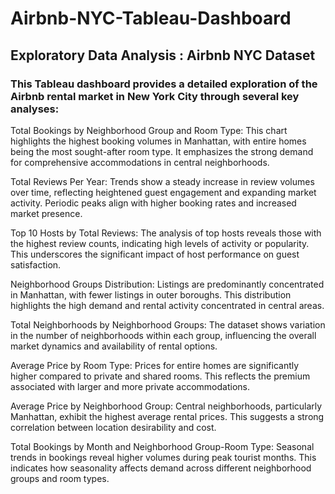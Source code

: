 # Airbnb-NYC-Tableau-Dashboard
## Exploratory Data Analysis : Airbnb NYC Dataset

### This Tableau dashboard provides a detailed exploration of the Airbnb rental market in New York City through several key analyses:

Total Bookings by Neighborhood Group and Room Type: This chart highlights the highest booking volumes in Manhattan, with entire homes being the most sought-after room type. It emphasizes the strong demand for comprehensive accommodations in central neighborhoods.

Total Reviews Per Year: Trends show a steady increase in review volumes over time, reflecting heightened guest engagement and expanding market activity. Periodic peaks align with higher booking rates and increased market presence.

Top 10 Hosts by Total Reviews: The analysis of top hosts reveals those with the highest review counts, indicating high levels of activity or popularity. This underscores the significant impact of host performance on guest satisfaction.

Neighborhood Groups Distribution: Listings are predominantly concentrated in Manhattan, with fewer listings in outer boroughs. This distribution highlights the high demand and rental activity concentrated in central areas.

Total Neighborhoods by Neighborhood Groups: The dataset shows variation in the number of neighborhoods within each group, influencing the overall market dynamics and availability of rental options.

Average Price by Room Type: Prices for entire homes are significantly higher compared to private and shared rooms. This reflects the premium associated with larger and more private accommodations.

Average Price by Neighborhood Group: Central neighborhoods, particularly Manhattan, exhibit the highest average rental prices. This suggests a strong correlation between location desirability and cost.

Total Bookings by Month and Neighborhood Group-Room Type: Seasonal trends in bookings reveal higher volumes during peak tourist months. This indicates how seasonality affects demand across different neighborhood groups and room types.
